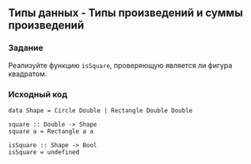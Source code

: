 ## Типы данных - Типы произведений и суммы произведений

### Задание

Реализуйте функцию `isSquare`, проверяющую является ли фигура квадратом.

### Исходный код

```
data Shape = Circle Double | Rectangle Double Double

square :: Double -> Shape
square a = Rectangle a a

isSquare :: Shape -> Bool
isSquare = undefined
```
